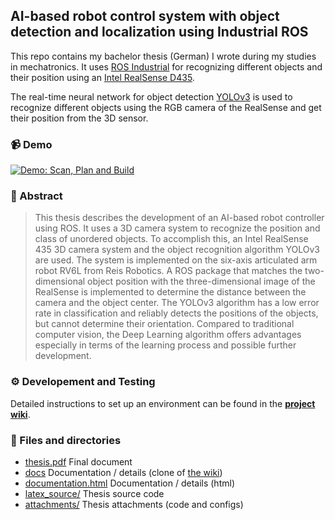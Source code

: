 ## AI-based robot control system with object detection and localization using Industrial ROS

This repo contains my bachelor thesis (German) I wrote during my studies in mechatronics.
It uses [ROS Industrial](https://rosindustrial.org/) for recognizing different objects and their position using an
[Intel RealSense D435](https://www.intelrealsense.com/depth-camera-d435/).

The real-time neural network for object detection [YOLOv3](https://pjreddie.com/darknet/yolo/)
is used to recognize different objects using the RGB camera of the RealSense and get their
position from the 3D sensor.

### 📹 Demo

[![Demo: Scan, Plan and Build](http://img.youtube.com/vi/Fik9h4zRARM/0.jpg)](http://www.youtube.com/watch?v=Fik9h4zRARM "Demo: Scan, Plan and Build")

### 📜 Abstract

> This thesis describes the development of an AI-based robot controller using
> ROS. It uses a 3D camera system to recognize the position and class of unordered
> objects. To accomplish this, an Intel RealSense 435 3D camera system and
> the object recognition algorithm YOLOv3 are used. The system is implemented
> on the six-axis articulated arm robot RV6L from Reis Robotics. A ROS package
> that matches the two-dimensional object position with the three-dimensional
> image of the RealSense is implemented to determine the distance between
> the camera and the object center. The YOLOv3 algorithm has a low error rate
> in classification and reliably detects the positions of the objects, but cannot
> determine their orientation. Compared to traditional computer vision, the Deep
> Learning algorithm offers advantages especially in terms of the learning process
> and possible further development.

### ⚙️ Developement and Testing

Detailed instructions to set up an environment can be found in the [**project wiki**](https://github.com/justsomescripts/bachelors-thesis/wiki).

### 📁 Files and directories

- [thesis.pdf](docs/thesis.pdf) Final document
- [docs](docs/detailed_instructions/README.md) Documentation / details (clone of [the wiki](https://github.com/justsomescripts/bachelors-thesis/wiki))
- [documentation.html](docs/documentation.html) Documentation / details (html)
- [latex_source/](docs/latex_source/) Thesis source code
- [attachments/](docs/attachments/) Thesis attachments (code and configs)
